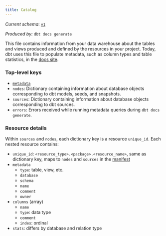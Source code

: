 ```yaml
---
title: Catalog
---
```


_Current schema_: [`v1`](https://schemas.getdbt.com/dbt/catalog/v1.json)
    
_Produced by:_ `dbt docs generate`

This file contains information from your data warehouse about the tables and views produced and defined by the resources in your project. Today, dbt uses this file to populate metadata, such as column types and table statistics, in the [docs site](documentation).

### Top-level keys

- [`metadata`](dbt-artifacts#common-metadata)
- `nodes`: Dictionary containing information about database objects corresponding to dbt models, seeds, and snapshots.
- `sources`: Dictionary containing information about database objects corresponding to dbt sources.
- `errors`: Errors received while running metadata queries during `dbt docs generate`.

### Resource details

Within `sources` and `nodes`, each dictionary key is a resource `unique_id`. Each nested resource contains:
- `unique_id`: `<resource_type>.<package>.<resource_name>`, same as dictionary key, maps to `nodes` and `sources` in the [manifest](manifest-json)
- `metadata`
    - `type`: table, view, etc.
    - `database`
    - `schema`
    - `name`
    - `comment`
    - `owner`
- `columns` (array)
    - `name`
    - `type`: data type
    - `comment`
    - `index`: ordinal
- `stats`: differs by database and relation type
